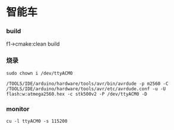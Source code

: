 智能车
=======
### build
f1->cmake:clean build

### 烧录

```
sudo chown i /dev/ttyACM0
```

```
/TOOLS/IDE/arduino/hardware/tools/avr/bin/avrdude -p m2560 -C /TOOLS/IDE/arduino/hardware/tools/avr/etc/avrdude.conf -u -U flash:w:atmega2560.hex -c stk500v2 -P /dev/ttyACM0 -D
```

### monitor

```
cu -l ttyACM0 -s 115200
```